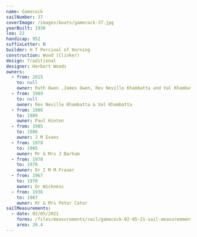 ```yaml
---
name: Gamecock
sailNumber: 37
coverImage: /images/boats/gamecock-37.jpg
yearBuilt: 1936
loa: 22
handicap: 952
suffixLetter: N
builder: H T Percival of Horning
construction: Wood (Clinker)
design: Traditional
designer: Herbert Woods
owners:
  - from: 2015
    to: null
    owner: Ruth Owen ,James Owen, Rev Neville Khambatta and Val Khambatta
  - from: 1989
    to: null
    owner: Rev Neville Khambatta & Val Khambatta
  - from: 1986
    to: 1989
    owner: Paul Hinton
  - from: 1985
    to: 1986
    owner: J M Evans
  - from: 1978
    to: 1985
    owner: Mr & Mrs J Barham
  - from: 1970
    to: 1978
    owner: Dr I M M Fraser
  - from: 1967
    to: 1970
    owner: Dr Wickness
  - from: 1936
    to: 1967
    owner: Mr & Mrs Peter Cator
sailMeasurements:
  - date: 02/05/2021
    forms: /files/measurements/sail/gamecock-02-05-21-sail-measuremment-spreadsheet-03.xlsx
    area: 20.4
---
```

